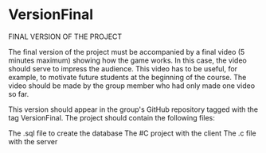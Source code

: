 # VersionFinal

FINAL VERSION OF THE PROJECT

The final version of the project must be accompanied by a final video (5 minutes maximum) showing how the game works. In this case, the video should serve to impress the audience. This video has to be useful, for example, to motivate future students at the beginning of the course. The video should be made by the group member who had only made one video so far.

This version should appear in the group's GitHub repository tagged with the tag VersionFinal. The project should contain the following files:

The .sql file to create the database
The #C project with the client
The .c file with the server

